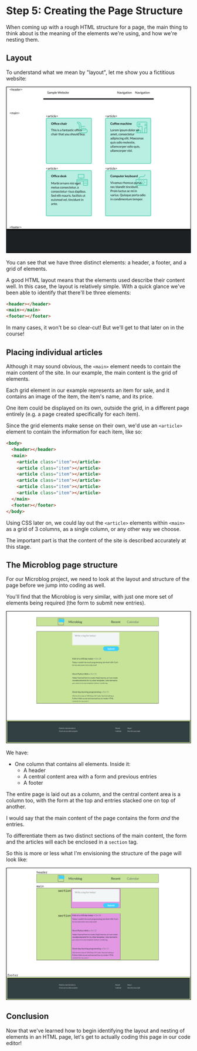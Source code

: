 # Step 5: Creating the Page Structure

When coming up with a rough HTML structure for a page, the main thing to think about is the meaning of the elements we're using, and how we're nesting them.

## Layout

To understand what we mean by "layout", let me show you a fictitious website:

![Fictitious website layout](./assets/fictitious-website-layout.png)

You can see that we have three distinct elements: a header, a footer, and a grid of elements.

A good HTML layout means that the elements used describe their content well. In this case, the layout is relatively simple. With a quick glance we've been able to identify that there'll be three elements:

```html
<header></header>
<main></main>
<footer></footer>
```

In many cases, it won't be so clear-cut! But we'll get to that later on in the course!

## Placing individual articles

Although it may sound obvious, the `<main>` element needs to contain the main content of the site. In our example, the main content is the grid of elements.

Each grid element in our example represents an item for sale, and it contains an image of the item, the item's name, and its price.

One item could be displayed on its own, outside the grid, in a different page entirely (e.g. a page created specifically for each item).

Since the grid elements make sense on their own, we'd use an `<article>` element to contain the information for each item, like so:

```html
<body>
  <header></header>
  <main>
    <article class="item"></article>
    <article class="item"></article>
    <article class="item"></article>
    <article class="item"></article>
    <article class="item"></article>
    <article class="item"></article>
  </main>
  <footer></footer>
</body>
```

Using CSS later on, we could lay out the `<article>` elements within `<main>` as a grid of 3 columns, as a single column, or any other way we choose.

The important part is that the content of the site is described accurately at this stage.

## The Microblog page structure

For our Microblog project, we need to look at the layout and structure of the page before we jump into coding as well.

You'll find that the Microblog is very similar, with just one more set of elements being required (the form to submit new entries).

![Microblog structure showing rows](./assets/microblog-rows.png)

We have:

- One column that contains all elements. Inside it:
  - A header
  - A central content area with a form and previous entries
  - A footer

The entire page is laid out as a column, and the central content area is a column too, with the form at the top and entries stacked one on top of another.

I would say that the main content of the page contains the form _and_ the entries.

To differentiate them as two distinct sections of the main content, the form and the articles will each be enclosed in a `section` tag.

So this is more or less what I'm envisioning the structure of the page will look like:

![Microblog page structure with HTML elements](./assets/microblog-page-structure.png)

## Conclusion

Now that we've learned how to begin identifying the layout and nesting of elements in an HTML page, let's get to actually coding this page in our code editor!